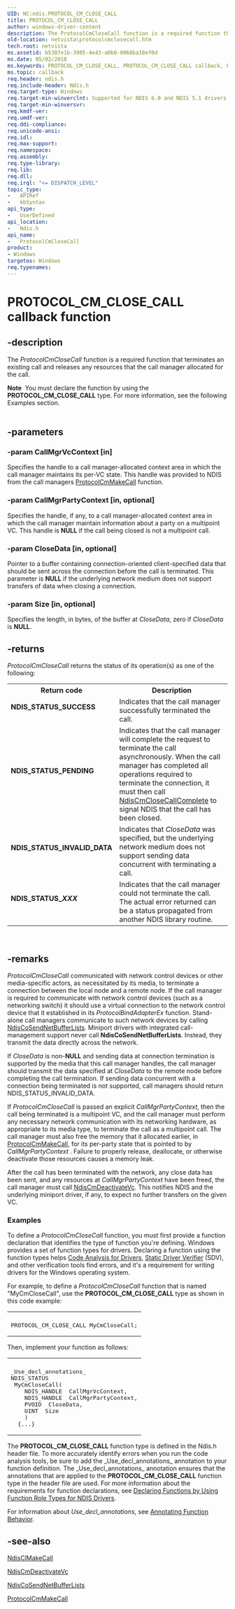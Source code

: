 ```yaml
---
UID: NC:ndis.PROTOCOL_CM_CLOSE_CALL
title: PROTOCOL_CM_CLOSE_CALL
author: windows-driver-content
description: The ProtocolCmCloseCall function is a required function that terminates an existing call and releases any resources that the call manager allocated for the call.Note  You must declare the function by using the PROTOCOL_CM_CLOSE_CALL type.
old-location: netvista\protocolcmclosecall.htm
tech.root: netvista
ms.assetid: b5307e1b-3905-4e43-a0b0-0068ba18ef0d
ms.date: 05/02/2018
ms.keywords: PROTOCOL_CM_CLOSE_CALL, PROTOCOL_CM_CLOSE_CALL callback, ProtocolCmCloseCall, ProtocolCmCloseCall callback function [Network Drivers Starting with Windows Vista], condis_call_manager_ref_238e7e85-94af-4e1e-8eb2-04fc89515b4d.xml, ndis/ProtocolCmCloseCall, netvista.protocolcmclosecall
ms.topic: callback
req.header: ndis.h
req.include-header: Ndis.h
req.target-type: Windows
req.target-min-winverclnt: Supported for NDIS 6.0 and NDIS 5.1 drivers (see    ProtocolCmCloseCall (NDIS   5.1)) in Windows Vista. Supported for NDIS 5.1 drivers (see    ProtocolCmCloseCall (NDIS   5.1)) in Windows XP.
req.target-min-winversvr: 
req.kmdf-ver: 
req.umdf-ver: 
req.ddi-compliance: 
req.unicode-ansi: 
req.idl: 
req.max-support: 
req.namespace: 
req.assembly: 
req.type-library: 
req.lib: 
req.dll: 
req.irql: "<= DISPATCH_LEVEL"
topic_type:
-	APIRef
-	kbSyntax
api_type:
-	UserDefined
api_location:
-	Ndis.h
api_name:
-	ProtocolCmCloseCall
product:
- Windows
targetos: Windows
req.typenames: 
---
```


# PROTOCOL_CM_CLOSE_CALL callback function


## -description


The 
  <i>ProtocolCmCloseCall</i> function is a required function that terminates an existing call and releases any
  resources that the call manager allocated for the call.
<div class="alert"><b>Note</b>  You must declare the function by using the <b>PROTOCOL_CM_CLOSE_CALL</b> type.
   For more information, see the following Examples section.</div><div> </div>

## -parameters




### -param CallMgrVcContext [in]

Specifies the handle to a call manager-allocated context area in which the call manager maintains
     its per-VC state. This handle was provided to NDIS from the call managers 
     <a href="https://msdn.microsoft.com/ede0a18a-cd3b-4fbb-a16b-e7493940d633">ProtocolCmMakeCall</a> function.


### -param CallMgrPartyContext [in, optional]

Specifies the handle, if any, to a call manager-allocated context area in which the call manager
     maintain information about a party on a multipoint VC. This handle is <b>NULL</b> if the call being closed is
     not a multipoint call.


### -param CloseData [in, optional]

Pointer to a buffer containing connection-oriented client-specified data that should be sent
     across the connection before the call is terminated. This parameter is <b>NULL</b> if the underlying network
     medium does not support transfers of data when closing a connection.


### -param Size [in, optional]

Specifies the length, in bytes, of the buffer at 
     <i>CloseData</i>, zero if 
     <i>CloseData</i> is <b>NULL</b>.


## -returns



<i>ProtocolCmCloseCall</i> returns the status of its operation(s) as one of the following:

<table>
<tr>
<th>Return code</th>
<th>Description</th>
</tr>
<tr>
<td width="40%">
<dl>
<dt><b>NDIS_STATUS_SUCCESS</b></dt>
</dl>
</td>
<td width="60%">
Indicates that the call manager successfully terminated the call.

</td>
</tr>
<tr>
<td width="40%">
<dl>
<dt><b>NDIS_STATUS_PENDING</b></dt>
</dl>
</td>
<td width="60%">
Indicates that the call manager will complete the request to terminate the call asynchronously.
       When the call manager has completed all operations required to terminate the connection, it must then
       call 
       <a href="https://msdn.microsoft.com/library/windows/hardware/ff561655">NdisCmCloseCallComplete</a> to
       signal NDIS that the call has been closed.

</td>
</tr>
<tr>
<td width="40%">
<dl>
<dt><b>NDIS_STATUS_INVALID_DATA</b></dt>
</dl>
</td>
<td width="60%">
Indicates that 
       <i>CloseData</i> was specified, but the underlying network medium does not support sending data
       concurrent with terminating a call.

</td>
</tr>
<tr>
<td width="40%">
<dl>
<dt><b>NDIS_STATUS_<i>XXX</i></b></dt>
</dl>
</td>
<td width="60%">
Indicates that the call manager could not terminate the call. The actual error returned can be a
       status propagated from another NDIS library routine.

</td>
</tr>
</table>
 




## -remarks



<i>ProtocolCmCloseCall</i> communicated with network control devices or other media-specific actors, as
    necessitated by its media, to terminate a connection between the local node and a remote node. If the
    call manager is required to communicate with network control devices (such as a networking switch) it
    should use a virtual connection to the network control device that it established in its 
    <i>ProtocolBindAdapterEx</i> function. Stand-alone call managers communicate to such network devices by
    calling 
    <a href="https://msdn.microsoft.com/library/windows/hardware/ff561728">NdisCoSendNetBufferLists</a>.
    Miniport drivers with integrated call-management support never call 
    <b>NdisCoSendNetBufferLists</b>. Instead, they transmit the data directly across the network.

If 
    <i>CloseData</i> is non-<b>NULL</b> and sending data at connection termination is supported by the media that
    this call manager handles, the call manager should transmit the data specified at 
    <i>CloseData</i> to the remote node before completing the call termination. If sending data concurrent
    with a connection being terminated is not supported, call managers should return
    NDIS_STATUS_INVALID_DATA.

If 
    <i>ProtocolCmCloseCall</i> is passed an explicit 
    <i>CallMgrPartyContext</i>, then the call being terminated is a multipoint VC, and the call manager must
    perform any necessary network communication with its networking hardware, as appropriate to its media
    type, to terminate the call as a multipoint call. The call manager must also free the memory that it
    allocated earlier, in 
    <a href="https://msdn.microsoft.com/ede0a18a-cd3b-4fbb-a16b-e7493940d633">ProtocolCmMakeCall</a>, for its
    per-party state that is pointed to by 
    <i>CallMgrPartyContext</i> . Failure to properly release, deallocate, or otherwise deactivate those
    resources causes a memory leak.

After the call has been terminated with the network, any close data has been sent, and any resources
    at 
    <i>CallMgrPartyContext</i> have been freed, the call manager must call 
    <a href="https://msdn.microsoft.com/library/windows/hardware/ff561657">NdisCmDeactivateVc</a>. This notifies NDIS
    and the underlying miniport driver, if any, to expect no further transfers on the given VC.

<h3><a id="Examples"></a><a id="examples"></a><a id="EXAMPLES"></a>Examples</h3>
To define a <i>ProtocolCmCloseCall</i> function, you must first provide a function declaration that identifies the type of function you're defining. Windows provides a set of function types for drivers. Declaring a function using the function types helps <a href="https://msdn.microsoft.com/2F3549EF-B50F-455A-BDC7-1F67782B8DCA">Code Analysis for Drivers</a>, <a href="https://msdn.microsoft.com/74feeb16-387c-4796-987a-aff3fb79b556">Static Driver Verifier</a> (SDV), and other verification tools find errors, and it's a requirement for writing drivers for the Windows operating system.

For example, to define a <i>ProtocolCmCloseCall</i> function that is named "MyCmCloseCall", use the <b>PROTOCOL_CM_CLOSE_CALL</b> type as shown in this code example:

<div class="code"><span codelanguage=""><table>
<tr>
<th></th>
</tr>
<tr>
<td>
<pre>PROTOCOL_CM_CLOSE_CALL MyCmCloseCall;</pre>
</td>
</tr>
</table></span></div>
Then, implement your function as follows:

<div class="code"><span codelanguage=""><table>
<tr>
<th></th>
</tr>
<tr>
<td>
<pre>_Use_decl_annotations_
NDIS_STATUS
 MyCmCloseCall(
    NDIS_HANDLE  CallMgrVcContext,
    NDIS_HANDLE  CallMgrPartyContext,
    PVOID  CloseData,
    UINT  Size
    )
  {...}</pre>
</td>
</tr>
</table></span></div>
The <b>PROTOCOL_CM_CLOSE_CALL</b> function type is defined in the Ndis.h header file. To more accurately identify errors when you run the code analysis tools, be sure to add the _Use_decl_annotations_ annotation to your function definition.  The _Use_decl_annotations_ annotation ensures that the annotations that are applied to the <b>PROTOCOL_CM_CLOSE_CALL</b> function type in the header file are used.  For more information about the requirements for function declarations, see <a href="https://msdn.microsoft.com/232c4272-0bf0-4a4e-9560-3bceeca8a3e3">Declaring Functions by Using Function Role Types for NDIS Drivers</a>.

For information about  _Use_decl_annotations_, see <a href="http://go.microsoft.com/fwlink/p/?linkid=286697">Annotating Function Behavior</a>. 




## -see-also




<a href="https://msdn.microsoft.com/library/windows/hardware/ff561635">NdisClMakeCall</a>



<a href="https://msdn.microsoft.com/library/windows/hardware/ff561657">NdisCmDeactivateVc</a>



<a href="https://msdn.microsoft.com/library/windows/hardware/ff561728">NdisCoSendNetBufferLists</a>



<a href="https://msdn.microsoft.com/ede0a18a-cd3b-4fbb-a16b-e7493940d633">ProtocolCmMakeCall</a>
 

 


